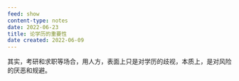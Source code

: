 ```yaml
---
feed: show
content-type: notes
date: 2022-06-23
title: 论学历的重要性
date created: 2022-06-09
---
```

其实，考研和求职等场合，用人方，表面上只是对学历的歧视，本质上，是对风险的厌恶和规避。
